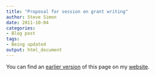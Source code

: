 ```yaml
---
title: "Proposal for session on grant writing"
author: Steve Simon
date: 2011-10-04
categories:
- Blog post
tags:
- Being updated
output: html_document
---
```


You can find an [earlier version][sim1] of this page on my [website][sim2].

[sim1]: http://www.pmean.com/11/SessionProposal.html
[sim2]: http://www.pmean.com
